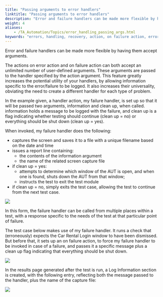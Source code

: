 ```yaml
--- 
title: "Passing arguments to error handlers"
linktitle: "Passing arguments to error handlers"
description: "Error and failure handlers can be made more flexible by having them accept arguments."
weight: 4
aliases: 
    - /TA_Automation/Topics/error_handling_passing_args.html
keywords: "errors, handling, recovery, action, on failure action, error handling, handler arguments, on failure action, arguments, for error and failure handlers"
---
```


Error and failure handlers can be made more flexible by having them accept arguments.

The actions on error action and on failure action can both accept an unlimited number of user-defined arguments. These arguments are passed to the handler specified by the action argument. This feature greatly increases the potential utility of your handlers, by allowing information specific to the error/failure to be logged. It also increases their universality, obviating the need to create a different handler for each type of problem.

In the example given, a handler action, my failure handler, is set up so that it will be passed two arguments, information and clean up, when called. information holds a message to be logged with the failure, and clean up is a flag indicating whether testing should continue \(clean up = no\) or everything should be shut down \(clean up = yes\).

When invoked, my failure handler does the following:

-   captures the screen and saves it to a file with a unique filename based on the date and time
-   issues a report line containing:
    -   the contents of the information argument
    -   the name of the related screen capture file
-   if clean up = yes:
    -   attempts to determine which window of the AUT is open, and when one is found, shuts down the AUT from that window;
    -   instructs the test to exit the test module
-   if clean up = no, simply exits the test case, allowing the test to continue from the next test case.

![](/images/TA_Automation/Images/abtErrorHandling_Failure_handler_test02.png)

In this form, the failure handler can be called from multiple places within a test, with a response specific to the needs of the test at that particular point of failure.

The test case below makes use of my failure handler. It runs a check that \(erroneously\) expects the Car Rental Login window to have been dismissed. But before that, it sets up an on failure action, to force my failure handler to be invoked in case of a failure, and passes it a specific message plus a clean up flag indicating that everything should be shut down.

![](/images/TA_Automation/Images/abtErrorHandling_Failure_handler_test01.png)

In the results page generated after the test is run, a Log Information section is created, with the following entry, reflecting both the message passed to the handler, plus the name of the capture file:

![](/images/TA_Automation/Images/abtErrorHandling_Failure_handler_result_log.png)


